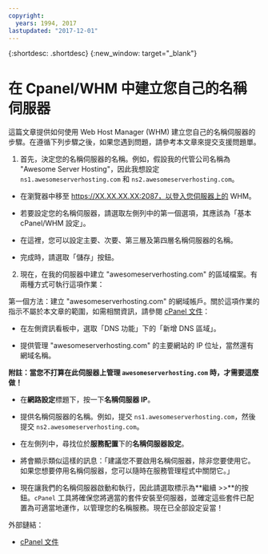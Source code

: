 ```yaml
---
copyright:
  years: 1994, 2017
lastupdated: "2017-12-01"
---
```


{:shortdesc: .shortdesc}
{:new_window: target="_blank"}

# 在 Cpanel/WHM 中建立您自己的名稱伺服器

這篇文章提供如何使用 Web Host Manager (WHM) 建立您自己的名稱伺服器的步驟。在遵循下列步驟之後，如果您遇到問題，請參考本文章來提交支援問題單。

1. 首先，決定您的名稱伺服器的名稱。例如，假設我的代管公司名稱為 "Awesome Server Hosting"，因此我想設定 `ns1.awesomeserverhosting.com` 和 `ns2.awesomeserverhosting.com`。

* 在瀏覽器中移至 https://XX.XX.XX.XX:2087，以登入您伺服器上的 WHM。

* 若要設定您的名稱伺服器，請選取左側列中的第一個選項，其應該為「基本 cPanel/WHM 設定」。 

 * 在這裡，您可以設定主要、次要、第三層及第四層名稱伺服器的名稱。

 * 完成時，請選取「儲存」按鈕。

2. 現在，在我的伺服器中建立 "awesomeserverhosting.com" 的區域檔案。有兩種方式可執行這項作業：

第一個方法：建立 "awesomeserverhosting.com" 的網域帳戶。關於這項作業的指示不屬於本文章的範圍，如需相關資訊，請參閱 [cPanel 文件](http://www.cpanel.net/support/docs/11//whm/account_functions_creatnewacct.html)： 

   * 在左側資訊看板中，選取「DNS 功能」下的「新增 DNS 區域」。

   * 提供管理 "awesomeserverhosting.com" 的主要網站的 IP 位址，當然還有網域名稱。

   **附註：當您不打算在此伺服器上管理 `awesomeserverhosting.com` 時，才需要這麼做！**

   * 在**網路設定**標題下，按一下**名稱伺服器 IP**。

   * 提供名稱伺服器的名稱。例如，提交 `ns1.awesomeserverhosting.com`，然後提交 `ns2.awesomeserverhosting.com`。

   * 在左側列中，尋找位於**服務配置**下的**名稱伺服器設定**。

   * 將會顯示類似這樣的訊息：「建議您不要啟用名稱伺服器，除非您要使用它。如果您想要停用名稱伺服器，您可以隨時在服務管理程式中關閉它。」

   * 現在讓我們的名稱伺服器啟動和執行，因此請選取標示為**繼續 >>**的按鈕。`cPanel` 工具將確保您將適當的套件安裝至伺服器，並確定這些套件已配置為可適當地運作，以管理您的名稱服務。現在已全部設定妥當！

外部鏈結：

* [cPanel 文件](http://www.cpanel.net/support/docs/11//whm/account_functions_creatnewacct.html)
